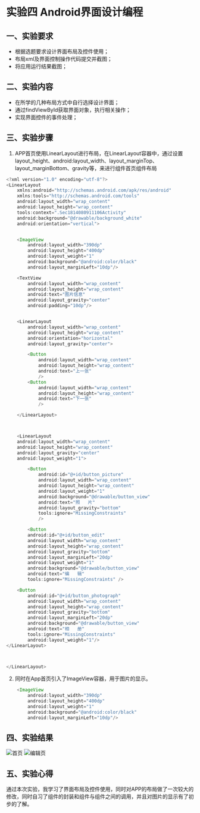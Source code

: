 # 实验四 Android界面设计编程

## 一、实验要求

- 根据选题要求设计界面布局及控件使用；
- 布局xml及界面控制操作代码提交并截图；
- 将应用运行结果截图；

## 二、实验内容

- 在所学的几种布局方式中自行选择设计界面；
- 通过findViewById获取界面对象，执行相关操作；
- 实现界面控件的事件处理；


## 三、实验步骤
1. APP首页使用LinearLayout进行布局，在LinearLayout容器中，通过设置layout_height、android:layout_width、layout_marginTop、layout_marginBottom、gravity等，来进行组件首页组件布局

```java
<?xml version="1.0" encoding="utf-8"?>
<LinearLayout
    xmlns:android="http://schemas.android.com/apk/res/android"
    xmlns:tools="http://schemas.android.com/tools"
    android:layout_width="wrap_content"
    android:layout_height="wrap_content"
    tools:context=".Sec1814080911106Activity"
    android:background="@drawable/background_white"
    android:orientation="vertical">


    <ImageView
        android:layout_width="390dp"
        android:layout_height="400dp"
        android:layout_weight="1"
        android:background="@android:color/black"
        android:layout_marginLeft="10dp"/>

    <TextView
        android:layout_width="wrap_content"
        android:layout_height="wrap_content"
        android:text="图片信息"
        android:layout_gravity="center"
        android:padding="10dp"/>


    <LinearLayout
        android:layout_width="wrap_content"
        android:layout_height="wrap_content"
        android:orientation="horizontal"
        android:layout_gravity="center">

        <Button
            android:layout_width="wrap_content"
            android:layout_height="wrap_content"
            android:text="上一张"
            />
        <Button
            android:layout_width="wrap_content"
            android:layout_height="wrap_content"
            android:text="下一张"
            />

    </LinearLayout>



    <LinearLayout
    android:layout_width="wrap_content"
    android:layout_height="wrap_content"
    android:layout_gravity="center"
    android:layout_weight="1">

        <Button
            android:id="@+id/button_picture"
            android:layout_width="wrap_content"
            android:layout_height="wrap_content"
            android:layout_weight="1"
            android:background="@drawable/button_view"
            android:text="照   片"
            android:layout_gravity="bottom"
            tools:ignore="MissingConstraints"
            />

        <Button
        android:id="@+id/button_edit"
        android:layout_width="wrap_content"
        android:layout_height="wrap_content"
        android:layout_gravity="bottom"
        android:layout_marginLeft="20dp"
        android:layout_weight="1"
        android:background="@drawable/button_view"
        android:text="编   辑"
        tools:ignore="MissingConstraints" />

    <Button
        android:id="@+id/button_photograph"
        android:layout_width="wrap_content"
        android:layout_height="wrap_content"
        android:layout_gravity="bottom"
        android:layout_marginLeft="20dp"
        android:background="@drawable/button_view"
        android:text="相   册"
        tools:ignore="MissingConstraints"
        android:layout_weight="1"/>
</LinearLayout>



</LinearLayout>
```
2. 同时在App首页引入了ImageView容器，用于图片的显示。

```java
    <ImageView
        android:layout_width="390dp"
        android:layout_height="400dp"
        android:layout_weight="1"
        android:background="@android:color/black"
        android:layout_marginLeft="10dp"/>
```


## 四、实验结果
![首页](https://github.com/18cs06/android-labs-2020/blob/master/students/sec1814080911106/lab4-1.png)
![编辑页](https://github.com/18cs06/android-labs-2020/blob/master/students/sec1814080911106/lab4-2.png)


## 五、实验心得
 通过本次实验，我学习了界面布局及控件使用，同时对APP的布局做了一次较大的修改，同时自习了组件的封装和组件与组件之间的调用，并且对图片的显示有了初步的了解。
